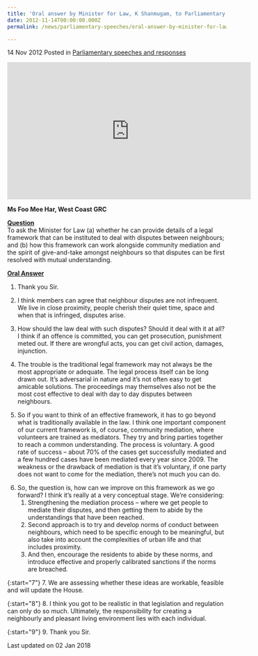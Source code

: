 ```yaml
---
title: 'Oral answer by Minister for Law, K Shanmugam, to Parliamentary Question on a legal framework to deal with neighbour disputes'
date: 2012-11-14T00:00:00.000Z
permalink: /news/parliamentary-speeches/oral-answer-by-minister-for-law--k-shanmugam--to-parliamentary-q

---
```



14 Nov 2012 Posted in [Parliamentary speeches and responses](/news/parliamentary-speeches)

<div class="bp-youtube">
<iframe title="video: Oral Answer to Question on a legal framework to deal with neighbour disputes" width="560" height="315" src="https://www.youtube.com/embed/Yn12wBq74lg" frameborder="0" allow="accelerometer; autoplay; encrypted-media; gyroscope; picture-in-picture" allowfullscreen></iframe>
</div>



**Ms Foo Mee Har, West Coast GRC**

**<u>Question</u>**  
To ask the Minister for Law (a) whether he can provide details of a legal framework that can be instituted to deal with disputes between neighbours; and (b) how this framework can work alongside community mediation and the spirit of give-and-take amongst neighbours so that disputes can be first resolved with mutual understanding.


**<u>Oral Answer</u>**  
1. Thank you Sir.

2. I think members can agree that neighbour disputes are not infrequent.  We live in close proximity, people cherish their quiet time, space and when that is infringed, disputes arise.

3. How should the law deal with such disputes? Should it deal with it at all? I think if an offence is committed, you can get prosecution, punishment meted out. If there are wrongful acts, you can get civil action, damages, injunction.

4. The trouble is the traditional legal framework may not always be the most appropriate or adequate. The legal process itself can be long drawn out. It’s adversarial in nature and it’s not often easy to get amicable solutions. The proceedings may themselves also not be the most cost effective to deal with day to day disputes between neighbours.

5. So if you want to think of an effective framework, it has to go beyond what is traditionally available in the law. I think one important component of our current framework is, of course, community mediation, where volunteers are trained as mediators. They try and bring parties together to reach a common understanding. The process is voluntary. A good rate of success – about 70% of the cases get successfully mediated and a few hundred cases have been mediated every year since 2009. The weakness or the drawback of mediation is that it’s voluntary, if one party does not want to come for the mediation, there’s not much you can do.

<ol start="6">
<li>So, the question is, how can we improve on this framework as we go forward? I think it’s really at a very conceptual stage. We’re considering:

<ol>
<li> Strengthening the mediation process – where we get people to mediate their disputes, and then getting them to abide by the understandings that have been reached. </li>

<li> Second approach is to try and develop norms of conduct between neighbours, which need to be specific enough to be meaningful, but also take into account the complexities of urban life and that includes proximity. </li>

<li> And then, encourage the residents to abide by these norms, and introduce effective and properly calibrated sanctions if the norms are breached. </li>

</ol>

</li>
</ol>

{:start="7"}
7. We are assessing whether these ideas are workable, feasible and will update the House.

{:start="8"}
8. I think you got to be realistic in that legislation and regulation can only do so much. Ultimately, the responsibility for creating a neighbourly and pleasant living environment lies with each individual.

{:start="9"}
9. Thank you Sir.



<p class="right-side-updated">Last updated on 02 Jan 2018</p> 
